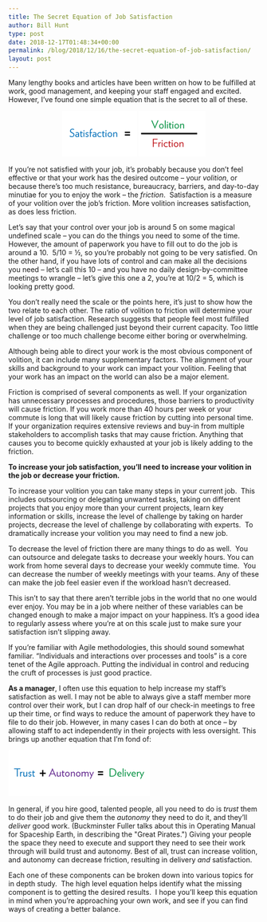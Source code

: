 ```yaml
---
title: The Secret Equation of Job Satisfaction
author: Bill Hunt
type: post
date: 2018-12-17T01:48:34+00:00
permalink: /blog/2018/12/16/the-secret-equation-of-job-satisfaction/
layout: post
---
```

<span style="font-weight: 400;">Many lengthy books and articles have been written on how to be fulfilled at work, good management, and keeping your staff engaged and excited. However, I’ve found one simple equation that is the secret to all of these.</span>

<div style="text-align: center;">
  <img class="alignnone wp-image-1260 size-full" src="/uploads/2018/12/satisfaction_01.png" alt="Satisfaction = " width="150" height="92" /> <img class="alignnone wp-image-1261 size-full" src="/uploads/2018/12/satisfaction_02.png" alt="Volition / Friction" width="134" height="92" />
</div>

<span style="font-weight: 400;">If you’re not satisfied with your job, it’s probably because you don’t feel effective or that your work has the desired outcome &#8211; your </span>_<span style="font-weight: 400;">volition</span>_<span style="font-weight: 400;">, or because there’s too much resistance, bureaucracy, barriers, and day-to-day minutiae for you to enjoy the work &#8211; the </span>_<span style="font-weight: 400;">friction</span>_<span style="font-weight: 400;">.  Satisfaction is a measure of your volition over the job’s friction. More volition increases satisfaction, as does less friction.</span>

<span style="font-weight: 400;">Let’s say that your control over your job is around 5 on some magical undefined scale &#8211; you can do the things you need to some of the time. However, the amount of paperwork you have to fill out to do the job is around a 10.  5/10 = ½, so you’re probably not going to be very satisfied. On the other hand, if you have lots of control and can make all the decisions you need &#8211; let’s call this 10 &#8211; and you have no daily design-by-committee meetings to wrangle &#8211; let’s give this one a 2, you’re at 10/2 = 5, which is looking pretty good. </span>

<span style="font-weight: 400;">You don’t really need the scale or the points here, it’s just to show how the two relate to each other. The ratio of volition to friction will determine your level of job satisfaction. Research suggests that people feel most fulfilled when they are being challenged just beyond their current capacity. Too little challenge or too much challenge become either boring or overwhelming.</span>

<span style="font-weight: 400;">Although being able to direct your work is the most obvious component of volition, it can include many supplementary factors. The alignment of your skills and background to your work can impact your volition. Feeling that your work has an impact on the world can also be a major element.</span>

<span style="font-weight: 400;">Friction is comprised of several components as well. If your organization has unnecessary processes and procedures, those barriers to productivity will cause friction. If you work more than 40 hours per week or your commute is long that will likely cause friction by cutting into personal time. If your organization requires extensive reviews and buy-in from multiple stakeholders to accomplish tasks that may cause friction. Anything that causes you to become quickly exhausted at your job is likely adding to the friction. </span>

<span style="font-weight: 400;"><strong>To increase your job satisfaction, you’ll need to increase your volition in the job or decrease your friction.</strong> </span>

<span style="font-weight: 400;">To increase your volition you can take many steps in your current job.  This includes outsourcing or delegating unwanted tasks, taking on different projects that you enjoy more than your current projects, learn key information or skills, increase the level of challenge by taking on harder projects, decrease the level of challenge by collaborating with experts.  To dramatically increase your volition you may need to find a new job. </span>

<span style="font-weight: 400;">To decrease the level of friction there are many things to do as well.  You can outsource and delegate tasks to decrease your weekly hours. You can work from home several days to decrease your weekly commute time.  You can decrease the number of weekly meetings with your teams. Any of these can make the job feel easier even if the workload hasn’t decreased.</span>

<span style="font-weight: 400;">This isn’t to say that there aren’t terrible jobs in the world that no one would ever enjoy. You may be in a job where neither of these variables can be changed enough to make a major impact on your happiness. It’s a good idea to regularly assess where you’re at on this scale just to make sure your satisfaction isn’t slipping away.</span>

<span style="font-weight: 400;">If you’re familiar with Agile methodologies, this should sound somewhat familiar. “Individuals and interactions over processes and tools” is a core tenet of the Agile approach. Putting the individual in control and reducing the cruft of processes is just good practice.</span>

**As a manager**<span style="font-weight: 400;">, I often use this equation to help increase my staff’s satisfaction as well. I may not be able to always give a staff member more control over their work, but I can drop half of our check-in meetings to free up their time, or find ways to reduce the amount of paperwork they have to file to do their job. However, in many cases I can do both at once &#8211; by allowing staff to act independently in their projects with less oversight. This brings up another equation that I’m fond of:</span>


<img class="aligncenter wp-image-1259 size-full" src="/uploads/2018/12/delivery.png" alt="Trust + Autonomy = Delivery" width="284" height="92" />

<span style="font-weight: 400;">In general, if you hire good, talented people, all you need to do is </span>_<span style="font-weight: 400;">trust </span>_<span style="font-weight: 400;">them to do their job and give them the </span>_<span style="font-weight: 400;">autonomy</span>_ <span style="font-weight: 400;">they need to do it, and they’ll </span>_<span style="font-weight: 400;">deliver</span>_ <span style="font-weight: 400;">good work. (Buckminster Fuller talks about this in Operating Manual for Spaceship Earth, in describing the "Great Pirates.") Giving your people the space they need to execute and support they need to see their work through will build trust and autonomy. Best of all, trust can increase volition, and autonomy can decrease friction, resulting in delivery </span>_<span style="font-weight: 400;">and </span>_<span style="font-weight: 400;">satisfaction.</span>

<span style="font-weight: 400;">Each one of these components can be broken down into various topics for in depth study.  The high level equation helps identify what the missing component is to getting the desired results.  I hope you’ll keep this equation in mind when you’re approaching your own work, and see if you can find ways of creating a better balance.</span>